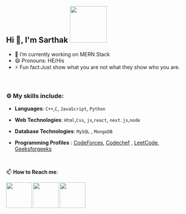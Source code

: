 ## Hi 👋, I'm Sarthak <img src="https://camo.githubusercontent.com/5ddf73ad3a205111cf8c686f687fc216c2946a75005718c8da5b837ad9de78c9/68747470733a2f2f7468756d62732e6766796361742e636f6d2f4576696c4e657874446576696c666973682d736d616c6c2e676966" width="100"> 


- 🔭 I’m currently working on MERN Stack
- 😄 Pronouns: HE/His
- ⚡ Fun fact:Just show what you are not what they show who you are.

<br>


### :gear: My skills include:

- **Languages**: `C++`,`C`, `JavaScript`, `Python`

- **Web Technologies**: `Html`,`Css`, `js`,`react`, `next.js`,`node`

- **Database Technologies**: `MySQL` , `MongoDB`


- **Programming Profiles** :  [CodeForces](https://codeforces.com/profile/singhsarthak691), [Codechef](https://www.codechef.com/users/sarthak_singh4) , [LeetCode](https://leetcode.com/singhsarthak691/), [Geeksforgeeks](https://auth.geeksforgeeks.org/user/sarthak_singh1/practice/)


<br>


📫 **How to Reach me**: 
 

<a href="https://www.linkedin.com/in/sarthak-singh-0a8019242/">
  <img align="left" width=70px src="https://img.icons8.com/clouds/100/000000/linkedin.png"/>
</a>
  <a href="https://twitter.com/Sarthak07616266">
  <img align="left" width=70px src="https://i.pinimg.com/originals/2d/56/d9/2d56d904b055625cc83afae9db3b7f57.png"/>
</a>
<a href="mailto:singhsarthak691@gmail.com">
  <img align="left" width=70px src="https://img.icons8.com/clouds/100/000000/gmail.png"/>
</a></br>
<br>
<br>
<br>
<br>

